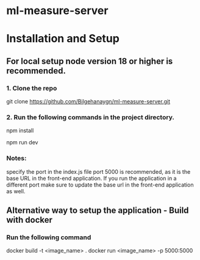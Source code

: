 # ml-measure-server

# Installation and Setup


## For local setup node version 18 or higher is recommended.

### 1. Clone the repo
git clone https://github.com/Bilgehanaygn/ml-measure-server.git


### 2. Run the following commands in the project directory.
npm install

npm run dev


### Notes: 
specify the port in the index.js file port 5000 is recommended, as it is the base URL in the front-end application. If you run the application in a different port make sure to update the base url in the front-end application as well.

## Alternative way to setup the application - Build with docker 
### Run the following command

docker build -t <image_name> .
docker run <image_name> -p 5000:5000
